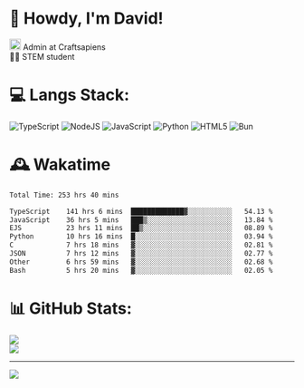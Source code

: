 # 👋 Howdy, I'm David!
<img src="https://cdn.discordapp.com/role-icons/959259258829021255/243d02ee3fbd0821de14bf13a0cde87b.webp?size=2048" height=20> Admin at Craftsapiens<br>👨‍🔬 STEM student

# 💻 Langs Stack:
![TypeScript](https://img.shields.io/badge/typescript-%23007ACC.svg?style=for-the-badge&logo=typescript&logoColor=white) ![NodeJS](https://img.shields.io/badge/node.js-6DA55F?style=for-the-badge&logo=node.js&logoColor=white) ![JavaScript](https://img.shields.io/badge/javascript-%23323330.svg?style=for-the-badge&logo=javascript&logoColor=%23F7DF1E) ![Python](https://img.shields.io/badge/python-3670A0?style=for-the-badge&logo=python&logoColor=ffdd54)  ![HTML5](https://img.shields.io/badge/html5-%23E34F26.svg?style=for-the-badge&logo=html5&logoColor=white) ![Bun](https://img.shields.io/badge/Bun-%23000000.svg?style=for-the-badge&logo=bun&logoColor=white) 

# 🕰️ Wakatime 
<!--START_SECTION:waka-->

```txt
Total Time: 253 hrs 40 mins

TypeScript    141 hrs 6 mins  █████████████▓░░░░░░░░░░░   54.13 %
JavaScript    36 hrs 5 mins   ███▒░░░░░░░░░░░░░░░░░░░░░   13.84 %
EJS           23 hrs 11 mins  ██▒░░░░░░░░░░░░░░░░░░░░░░   08.89 %
Python        10 hrs 16 mins  █░░░░░░░░░░░░░░░░░░░░░░░░   03.94 %
C             7 hrs 18 mins   ▓░░░░░░░░░░░░░░░░░░░░░░░░   02.81 %
JSON          7 hrs 12 mins   ▓░░░░░░░░░░░░░░░░░░░░░░░░   02.77 %
Other         6 hrs 59 mins   ▓░░░░░░░░░░░░░░░░░░░░░░░░   02.68 %
Bash          5 hrs 20 mins   ▓░░░░░░░░░░░░░░░░░░░░░░░░   02.05 %
```

<!--END_SECTION:waka-->

# 📊 GitHub Stats:

![](https://github-readme-stats.vercel.app/api?username=davidcanas&theme=dark&hide_border=false&count_private=true)<br/>
![](https://github-readme-stats.vercel.app/api/top-langs/?username=davidcanas&theme=dark&hide_border=false&include_all_commits=true&count_private=true&layout=compact)

---
[![](https://visitcount.itsvg.in/api?id=davidcanas&icon=0&color=0)](https://visitcount.itsvg.in)

